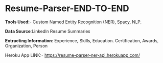 # Resume-Parser-END-TO-END

**Tools Used**:- Custom Named Entity Recognition (NER), Spacy, NLP.

**Data Source**:LinkedIn Resume Summaries

**Extracting Information**: Experience, Skills, Education. Certification, Awards, Organization, Person

Heroku App LINK:- https://resume-parser-ner-api.herokuapp.com/
